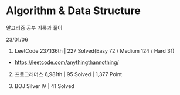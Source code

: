 # Algorithm & Data Structure

알고리즘 공부 기록과 풀이

23/01/06

1. LeetCode 237,136th | 227 Solved(Easy 72 / Medium 124 / Hard 31)
- https://leetcode.com/anythingthannothing/

2. 프로그래머스 6,981th | 95 Solved | 1,377 Point

3. BOJ Silver IV | 41 Solved